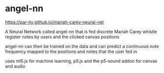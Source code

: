 # angel-nn

https://par-ity.github.io/mariah-carey-neural-net

A Neural Network called angel-nn that is fed discrete Mariah Carey whistle register notes by users and the clicked canvas positions

angel-nn can then be trained on the data and can predict a continuous note frequency mapped to the positions and notes that the user fed in

uses ml5.js for machine learning, p5.js and the p5-sound addon for canvas and audio
